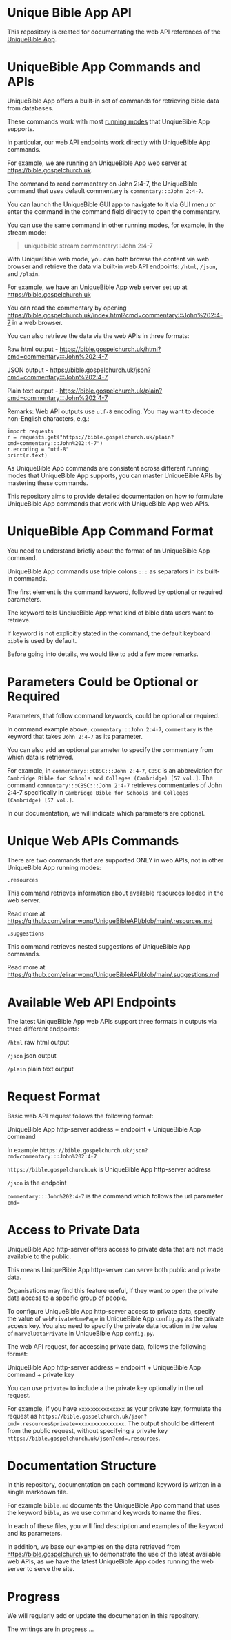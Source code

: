 # Unique Bible App API

This repository is created for documentating the web API references of the [UniqueBible App](https://github.com/eliranwong/UniqueBible).

# UniqueBible App Commands and APIs

UniqueBible App offers a built-in set of commands for retrieving bible data from databases.

These commands work with most [running modes](https://github.com/eliranwong/UniqueBible/wiki/UBA-Run-Modes) that UnqiueBible App supports.

In particular, our web API endpoints work directly with UniqueBible App commands.

For example, we are running an UniqueBible App web server at https://bible.gospelchurch.uk.

The command to read commentary on John 2:4-7, the UniqueBible command that uses default commentary is `commentary:::John 2:4-7`.

You can launch the UniqueBible GUI app to navigate to it via GUI menu or enter the command in the command field directly to open the commentary.

You can use the same command in other running modes, for example, in the stream mode:

> uniquebible stream commentary:::John 2:4-7

With UniqueBible web mode, you can both browse the content via web browser and retrieve the data via built-in web API endpoints: `/html`, `/json`, and `/plain`.

For example, we have an UniqueBible App web server set up at https://bible.gospelchurch.uk

You can read the commentary by opening https://bible.gospelchurch.uk/index.html?cmd=commentary:::John%202:4-7 in a web browser.

You can also retrieve the data via the web APIs in three formats:

Raw html output - https://bible.gospelchurch.uk/html?cmd=commentary:::John%202:4-7

JSON output - https://bible.gospelchurch.uk/json?cmd=commentary:::John%202:4-7

Plain text output - https://bible.gospelchurch.uk/plain?cmd=commentary:::John%202:4-7

Remarks: Web API outputs use `utf-8` encoding. You may want to decode non-English characters, e.g.:

```
import requests
r = requests.get("https://bible.gospelchurch.uk/plain?cmd=commentary:::John%202:4-7")
r.encoding = "utf-8"
print(r.text)
```

As UniqueBible App commands are consistent across different running modes that UniqueBible App supports, you can master UniqueBible APIs by mastering these commands.

This repository aims to provide detailed documentation on how to formulate UniqueBible App commands that work with UniqueBible App web APIs.

# UniqueBible App Command Format

You need to understand briefly about the format of an UniqueBible App command.

UniqueBible App commands use triple colons `:::` as separators in its built-in commands.

The first element is the command keyword, followed by optional or required parameters.

The keyword tells UnqiueBible App what kind of bible data users want to retrieve.

If keyword is not explicitly stated in the command, the default keyboard `bible` is used by default.

Before going into details, we would like to add a few more remarks.

# Parameters Could be Optional or Required

Parameters, that follow command keywords, could be optional or required.

In command example above, `commentary:::John 2:4-7`, `commentary` is the keyword that takes `John 2:4-7` as its parameter.

You can also add an optional parameter to specify the commentary from which data is retrieved.

For example, in `commentary:::CBSC:::John 2:4-7`, `CBSC` is an abbreviation for `Cambridge Bible for Schools and Colleges (Cambridge) [57 vol.]`. The command `commentary:::CBSC:::John 2:4-7` retrieves commentaries of John 2:4-7 specifically in `Cambridge Bible for Schools and Colleges (Cambridge) [57 vol.]`.

In our documentation, we will indicate which parameters are optional.

# Unique Web APIs Commands

There are two commands that are supported ONLY in web APIs, not in other UniqueBible App running modes:

`.resources`

This command retrieves information about available resources loaded in the web server.

Read more at https://github.com/eliranwong/UniqueBibleAPI/blob/main/.resources.md

`.suggestions`

This command retrieves nested suggestions of UniqueBible App commands.

Read more at https://github.com/eliranwong/UniqueBibleAPI/blob/main/.suggestions.md

# Available Web API Endpoints

The latest UniqueBible App web APIs support three formats in outputs via three different endpoints:

`/html` raw html output

`/json` json output

`/plain` plain text output

# Request Format

Basic web API request follows the following format:

UniqueBible App http-server address + endpoint + UniqueBible App command

In example `https://bible.gospelchurch.uk/json?cmd=commentary:::John%202:4-7`

`https://bible.gospelchurch.uk` is UniqueBible App http-server address

`/json` is the endpoint

`commentary:::John%202:4-7` is the command which follows the url parameter `cmd=`

# Access to Private Data

UniqueBible App http-server offers access to private data that are not made available to the public.

This means UniqueBible App http-server can serve both public and private data.

Organisations may find this feature useful, if they want to open the private data access to a specific group of people.

To configure UniqueBible App http-server access to private data, specify the value of `webPrivateHomePage` in UniqueBible App `config.py` as the private access key.  You also need to specify the private data location in the value of `marvelDataPrivate` in UniqueBible App `config.py`.

The web API request, for accessing private data, follows the following format:

UniqueBible App http-server address + endpoint + UniqueBible App command + private key

You can use `private=` to include a the private key optionally in the url request.

For example, if you have `xxxxxxxxxxxxxxx` as your private key, formulate the request as `https://bible.gospelchurch.uk/json?cmd=.resources&private=xxxxxxxxxxxxxxx`.  The output should be different from the public request, without specifying a private key `https://bible.gospelchurch.uk/json?cmd=.resources`.

# Documentation Structure

In this repository, documentation on each command keyword is written in a single markdown file.

For example `bible.md` documents the UniqueBible App command that uses the keyword `bible`, as we use command keywords to name the files.

In each of these files, you will find description and examples of the keyword and its parameters.

In addition, we base our examples on the data retrieved from https://bible.gospelchurch.uk to demonstrate the use of the latest available web APIs, as we have the latest UniqueBible App codes running the web server to serve the site.

# Progress

We will regularly add or update the documenation in this repository.

The writings are in progress ...

